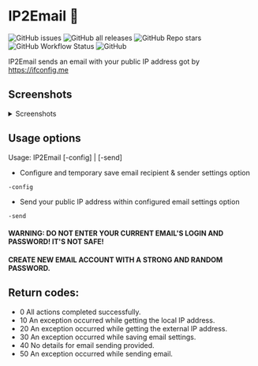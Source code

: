 # IP2Email :email:

![GitHub issues](https://img.shields.io/github/issues/Inestic/IP2Email?style=for-the-badge)
![GitHub all releases](https://img.shields.io/github/downloads/inestic/ip2email/total?style=for-the-badge)
![GitHub Repo stars](https://img.shields.io/github/stars/inestic/ip2email?style=for-the-badge)
![GitHub Workflow Status](https://img.shields.io/github/workflow/status/inestic/ip2email/Build%20&%20Release?style=for-the-badge)
![GitHub](https://img.shields.io/github/license/Inestic/IP2Email?style=for-the-badge)

IP2Email sends an email with your public IP address got by <https://ifconfig.me>

## Screenshots

<details>
  <summary>Screenshots</summary>
  
  ![Image](https://github.com/oz-zo/scrn/raw/main/screenshots/ip2email-view.png)
  ![Image](https://github.com/oz-zo/scrn/raw/main/screenshots/ip2email-config.png)  
  ![Image](https://github.com/oz-zo/scrn/raw/main/screenshots/ip2email-help.png)
  
</details>

## Usage options

Usage: IP2Email [-config] | [-send]

* Configure and temporary save email recipient & sender settings option

```shell
-config
```

* Send your public IP address within configured email settings option

```shell
-send
```

#### WARNING: DO NOT ENTER YOUR CURRENT EMAIL'S LOGIN AND PASSWORD! IT'S NOT SAFE! 
#### CREATE NEW EMAIL ACCOUNT WITH A STRONG AND RANDOM PASSWORD.

## Return codes:

- 0 All actions completed successfully.
- 10 An exception occurred while getting the local IP address.
- 20 An exception occurred while getting the external IP address.
- 30 An exception occurred while saving email settings.
- 40 No details for email sending provided.
- 50 An exception occurred while sending email.
